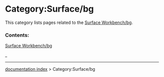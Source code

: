 # Category:Surface/bg
This category lists pages related to the [Surface Workbench/bg](Surface_Workbench/bg.md).

### Contents:

[Surface Workbench/bg](Surface_Workbench/bg.md)

_

---
[documentation index](../README.md) > Category:Surface/bg
